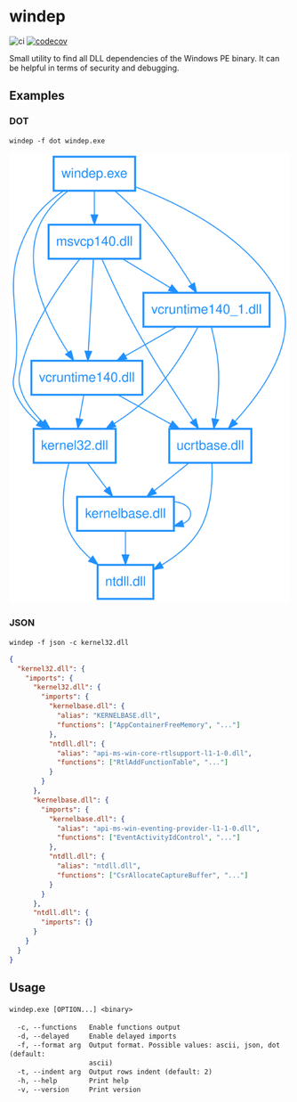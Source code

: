 # windep

![ci](https://github.com/cgfandia/windep/actions/workflows/ci.yml/badge.svg)
[![codecov](https://codecov.io/gh/cgfandia/windep/branch/main/graph/badge.svg?token=HMS0OO7NRC)](https://codecov.io/gh/cgfandia/windep)

Small utility to find all DLL dependencies of the Windows PE binary. It can be helpful in terms of security and debugging.

## Examples

### DOT

```shell
windep -f dot windep.exe
```

![graphviz](/media/graphviz.svg)

### JSON

```shell
windep -f json -c kernel32.dll
```

```json
{
  "kernel32.dll": {
    "imports": {
      "kernel32.dll": {
        "imports": {
          "kernelbase.dll": {
            "alias": "KERNELBASE.dll",
            "functions": ["AppContainerFreeMemory", "..."]
          },
          "ntdll.dll": {
            "alias": "api-ms-win-core-rtlsupport-l1-1-0.dll",
            "functions": ["RtlAddFunctionTable", "..."]
          }
        }
      },
      "kernelbase.dll": {
        "imports": {
          "kernelbase.dll": {
            "alias": "api-ms-win-eventing-provider-l1-1-0.dll",
            "functions": ["EventActivityIdControl", "..."]
          },
          "ntdll.dll": {
            "alias": "ntdll.dll",
            "functions": ["CsrAllocateCaptureBuffer", "..."]
          }
        }
      },
      "ntdll.dll": {
        "imports": {}
      }
    }
  }
}
```

## Usage

```
windep.exe [OPTION...] <binary>

  -c, --functions   Enable functions output
  -d, --delayed     Enable delayed imports
  -f, --format arg  Output format. Possible values: ascii, json, dot (default:
                    ascii)
  -t, --indent arg  Output rows indent (default: 2)
  -h, --help        Print help
  -v, --version     Print version
```

